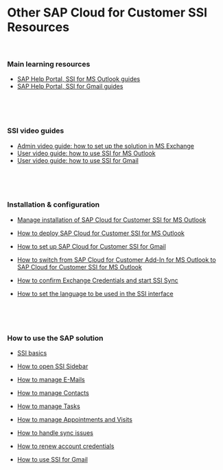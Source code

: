 # Other SAP Cloud for Customer SSI Resources

&nbsp;

### Main learning resources

- [SAP Help Portal, SSI for MS Outlook guides](https://help.sap.com/docs/SAP_CLOUD_FOR_CUSTOMER/24765b551a014b779b95c7b07d8e9079/270c8a1377114e9daf3d01aa0973bfc9.html)  
- [SAP Help Portal, SSI for Gmail guides](https://help.sap.com/docs/SAP_CLOUD_FOR_CUSTOMER/24765b551a014b779b95c7b07d8e9079/e0d6a1c15d4b4635a0e564922c4d4448.html) 

&nbsp;

&nbsp;

### SSI video guides

- [Admin video guide: how to set up the solution in MS Exchange](https://youtu.be/H7AqFLV0QAA)  
- [User video guide: how to use SSI for MS Outlook](https://youtu.be/h7Yr9wrmNq8)
- [User video guide: how to use SSI for Gmail](https://youtu.be/1rCSRvOOK6Y)  

&nbsp;

&nbsp;

### Installation & configuration

<!--page doesn't exist any more
- [Setup requirements](https://help.sap.com/viewer/e3d4d4173c6f4231a6a35885511484ee/1802/en-US/a4db11343aaa4e9ca0e5950cb2038341.html)-->

- [Manage installation of SAP Cloud for Customer SSI for MS Outlook](https://help.sap.com/docs/SAP_CLOUD_FOR_CUSTOMER/24765b551a014b779b95c7b07d8e9079/da012ebc244e420984cc26150b52c95e.html)  

- [How to deploy SAP Cloud for Customer SSI for MS Outlook](https://blogs.sap.com/2018/04/19/c4c-server-side-integration-with-microsoft-outlook/)

- [How to set up SAP Cloud for Customer SSI for Gmail](https://help.sap.com/docs/SAP_CLOUD_FOR_CUSTOMER/24765b551a014b779b95c7b07d8e9079/4119370ae02549b1ba80c6af7149d84c.html)

- [How to switch from SAP Cloud for Customer Add-In for MS Outlook to SAP Cloud for Customer SSI for MS Outlook](https://help.sap.com/docs/SAP_CLOUD_FOR_CUSTOMER/24765b551a014b779b95c7b07d8e9079/43d40ec0f60746eebaf00b2666ba6119.html)  

- [How to confirm Exchange Credentials and start SSI Sync](https://help.sap.com/docs/SAP_CLOUD_FOR_CUSTOMER/24765b551a014b779b95c7b07d8e9079/5dd85e247b0d4606bbb28bb8e01e6d1b.html#confirm-exchange-credentials-and-start-synchronization)  

- [How to set the language to be used in the SSI interface](https://help.sap.com/docs/SAP_CLOUD_FOR_CUSTOMER/24765b551a014b779b95c7b07d8e9079/336f7fca7f0f4393b8698d2609623408.html#set-the-language)  

&nbsp;

&nbsp;

### How to use the SAP solution

- [SSI basics](https://blogs.sap.com/2017/02/21/sap-hybris-cloud-for-customer-server-side-integration-for-microsoft-outlook/)

- [How to open SSI Sidebar](https://www.acorel.nl/2018/06/sap-hybris-cloud-for-customer-server-side-integration-for-microsoft-outlook/)

- [How to manage E-Mails](https://help.sap.com/docs/SAP_CLOUD_FOR_CUSTOMER/24765b551a014b779b95c7b07d8e9079/7d916bf0127f44838eebc229433e74d4.html)

- [How to manage Contacts](https://help.sap.com/docs/SAP_CLOUD_FOR_CUSTOMER/24765b551a014b779b95c7b07d8e9079/d198ad8e5a5e41138897eb99a03a455e.html)

- [How to manage Tasks](https://help.sap.com/docs/SAP_CLOUD_FOR_CUSTOMER/24765b551a014b779b95c7b07d8e9079/0346781c67c449b485ca903a95634cf5.html)

- [How to manage Appointments and Visits](https://help.sap.com/docs/SAP_CLOUD_FOR_CUSTOMER/24765b551a014b779b95c7b07d8e9079/9a53ab8f922b42a28ffda694451a1d78.html)

- [How to handle sync issues](https://help.sap.com/docs/SAP_CLOUD_FOR_CUSTOMER/24765b551a014b779b95c7b07d8e9079/8dce72e18f8c4f13aad6872948e023b4.html#how-can-i-resolve-synchronization-issues%3F)  

- [How to renew account credentials](https://help.sap.com/docs/SAP_CLOUD_FOR_CUSTOMER/24765b551a014b779b95c7b07d8e9079/8dce72e18f8c4f13aad6872948e023b4.html#how-can-i-renew-account-credentials%3F)  

- [How to use SSI for Gmail](https://blogs.sap.com/2018/07/31/sap-cloud-for-customer-gmail-server-side-integration/)  

&nbsp;

&nbsp;

